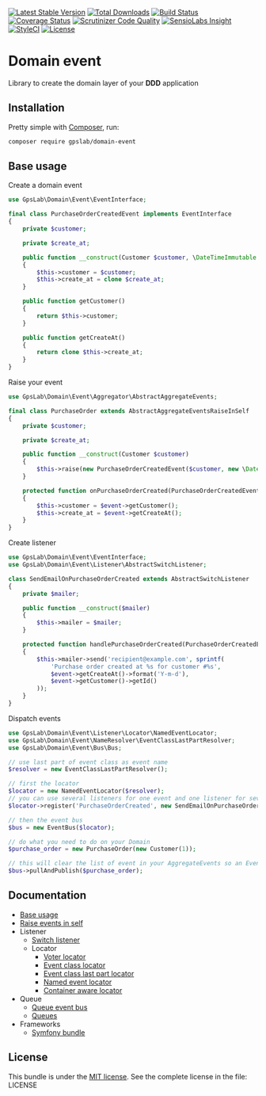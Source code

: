 [![Latest Stable Version](https://img.shields.io/packagist/v/gpslab/domain-event.svg?maxAge=3600&label=stable)](https://packagist.org/packages/gpslab/domain-event)
[![Total Downloads](https://img.shields.io/packagist/dt/gpslab/domain-event.svg?maxAge=3600)](https://packagist.org/packages/gpslab/domain-event)
[![Build Status](https://img.shields.io/travis/gpslab/domain-event.svg?maxAge=3600)](https://travis-ci.org/gpslab/domain-event)
[![Coverage Status](https://img.shields.io/coveralls/gpslab/domain-event.svg?maxAge=3600)](https://coveralls.io/github/gpslab/domain-event?branch=master)
[![Scrutinizer Code Quality](https://img.shields.io/scrutinizer/g/gpslab/domain-event.svg?maxAge=3600)](https://scrutinizer-ci.com/g/gpslab/domain-event/?branch=master)
[![SensioLabs Insight](https://img.shields.io/sensiolabs/i/9c7460e6-51b0-4cc3-9e4c-47066634017b.svg?maxAge=3600&label=SLInsight)](https://insight.sensiolabs.com/projects/9c7460e6-51b0-4cc3-9e4c-47066634017b)
[![StyleCI](https://styleci.io/repos/69552555/shield?branch=master)](https://styleci.io/repos/69552555)
[![License](https://img.shields.io/github/license/gpslab/domain-event.svg?maxAge=3600)](https://github.com/gpslab/domain-event)

Domain event
============

Library to create the domain layer of your **DDD** application

## Installation

Pretty simple with [Composer](http://packagist.org), run:

```sh
composer require gpslab/domain-event
```

## Base usage

Create a domain event

```php
use GpsLab\Domain\Event\EventInterface;

final class PurchaseOrderCreatedEvent implements EventInterface
{
    private $customer;

    private $create_at;

    public function __construct(Customer $customer, \DateTimeImmutable $create_at)
    {
        $this->customer = $customer;
        $this->create_at = clone $create_at;
    }

    public function getCustomer()
    {
        return $this->customer;
    }

    public function getCreateAt()
    {
        return clone $this->create_at;
    }
}
```

Raise your event

```php
use GpsLab\Domain\Event\Aggregator\AbstractAggregateEvents;

final class PurchaseOrder extends AbstractAggregateEventsRaiseInSelf
{
    private $customer;

    private $create_at;

    public function __construct(Customer $customer)
    {
        $this->raise(new PurchaseOrderCreatedEvent($customer, new \DateTimeImmutable()));
    }

    protected function onPurchaseOrderCreated(PurchaseOrderCreatedEvent $event)
    {
        $this->customer = $event->getCustomer();
        $this->create_at = $event->getCreateAt();
    }
}
```

Create listener

```php
use GpsLab\Domain\Event\EventInterface;
use GpsLab\Domain\Event\Listener\AbstractSwitchListener;

class SendEmailOnPurchaseOrderCreated extends AbstractSwitchListener
{
    private $mailer;

    public function __construct($mailer)
    {
        $this->mailer = $mailer;
    }

    protected function handlePurchaseOrderCreated(PurchaseOrderCreatedEvent $event)
    {
        $this->mailer->send('recipient@example.com', sprintf(
            'Purchase order created at %s for customer #%s',
            $event->getCreateAt()->format('Y-m-d'),
            $event->getCustomer()->getId()
        ));
    }
}
```

Dispatch events

```php
use GpsLab\Domain\Event\Listener\Locator\NamedEventLocator;
use GpsLab\Domain\Event\NameResolver\EventClassLastPartResolver;
use GpsLab\Domain\Event\Bus\Bus;

// use last part of event class as event name
$resolver = new EventClassLastPartResolver();

// first the locator
$locator = new NamedEventLocator($resolver);
// you can use several listeners for one event and one listener for several events
$locator->register('PurchaseOrderCreated', new SendEmailOnPurchaseOrderCreated(/* $mailer */));

// then the event bus
$bus = new EventBus($locator);

// do what you need to do on your Domain
$purchase_order = new PurchaseOrder(new Customer(1));

// this will clear the list of event in your AggregateEvents so an Event is trigger only once
$bus->pullAndPublish($purchase_order);
```

## Documentation

* [Base usage](docs/base.md)
* [Raise events in self](docs/raise_in_self.md)
* Listener
  * [Switch listener](docs/listener/switch.md)
  * Locator
    * [Voter locator](docs/listener/locator/voter.md)
    * [Event class locator](docs/listener/locator/event_class.md)
    * [Event class last part locator](docs/listener/locator/event_class_last_part.md)
    * [Named event locator](docs/listener/locator/named_event.md)
    * [Container aware locator](docs/listener/locator/container_aware.md)
* Queue
  * [Queue event bus](docs/queue/bus.md)
  * [Queues](docs/queue/queues.md)
* Frameworks
  * [Symfony bundle](https://github.com/gpslab/domain-event-bundle)

## License

This bundle is under the [MIT license](http://opensource.org/licenses/MIT). See the complete license in the file: LICENSE
